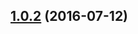 <a name="1.0.2"></a>
## [1.0.2](https://github.com/atlassian/https://github.com/atlassian/lerna-semantic-release.git/compare/1.0.2-semver-tag-for-lerna-semantic-release-post...v1.0.2) (2016-07-12)



